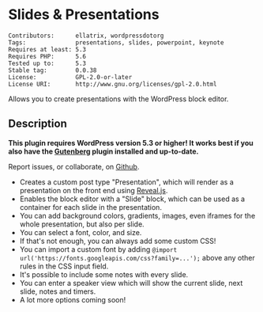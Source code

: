 # Slides & Presentations

    Contributors:      ellatrix, wordpressdotorg
    Tags:              presentations, slides, powerpoint, keynote
    Requires at least: 5.3
    Requires PHP:      5.6
    Tested up to:      5.3
    Stable tag:        0.0.38
    License:           GPL-2.0-or-later
    License URI:       http://www.gnu.org/licenses/gpl-2.0.html

Allows you to create presentations with the WordPress block editor.

## Description

**This plugin requires WordPress version 5.3 or higher! It works best if you also have the [Gutenberg](https://wordpress.org/plugins/gutenberg/) plugin installed and up-to-date.**

Report issues, or collaborate, on [Github](https://github.com/ellatrix/slides/issues).

* Creates a custom post type "Presentation", which will render as a presentation on the front end using [Reveal.js](https://revealjs.com).
* Enables the block editor with a "Slide" block, which can be used as a container for each slide in the presentation.
* You can add background colors, gradients, images, even iframes for the whole presentation, but also per slide.
* You can select a font, color, and size.
* If that's not enough, you can always add some custom CSS!
* You can import a custom font by adding `@import url('https://fonts.googleapis.com/css?family=...');` above any other rules in the CSS input field.
* It's possible to include some notes with every slide.
* You can enter a speaker view which will show the current slide, next slide, notes and timers.
* A lot more options coming soon!
